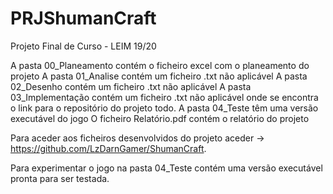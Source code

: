 # PRJShumanCraft
Projeto Final de Curso - LEIM 19/20


A pasta 00_Planeamento contém o ficheiro excel com o planeamento do projeto
A pasta 01_Analise contém um ficheiro .txt não aplicável
A pasta 02_Desenho contém um ficheiro .txt não aplicável 
A pasta 03_Implementação contém um ficheiro .txt não aplicável onde se encontra o link para o repositório do projeto todo.
A pasta 04_Teste têm uma versão executável do jogo
O ficheiro Relatório.pdf contém o relatório do projeto


Para aceder aos ficheiros desenvolvidos do projeto aceder -> https://github.com/LzDarnGamer/ShumanCraft.

Para experimentar o jogo na pasta 04_Teste contém uma versão executável pronta para ser testada.
